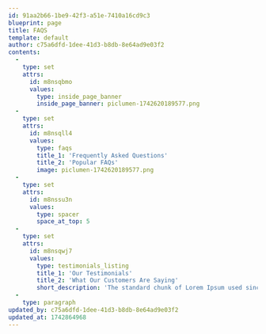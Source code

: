 ```yaml
---
id: 91aa2b66-1be9-42f3-a51e-7410a16cd9c3
blueprint: page
title: FAQS
template: default
author: c75a6dfd-1dee-41d3-b8db-8e64ad9e03f2
contents:
  -
    type: set
    attrs:
      id: m8nsqbmo
      values:
        type: inside_page_banner
        inside_page_banner: piclumen-1742620189577.png
  -
    type: set
    attrs:
      id: m8nsqll4
      values:
        type: faqs
        title_1: 'Frequently Asked Questions'
        title_2: 'Popular FAQs'
        image: piclumen-1742620189577.png
  -
    type: set
    attrs:
      id: m8nssu3n
      values:
        type: spacer
        space_at_top: 5
  -
    type: set
    attrs:
      id: m8nsqwj7
      values:
        type: testimonials_listing
        title_1: 'Our Testimonials'
        title_2: 'What Our Customers Are Saying'
        short_description: 'The standard chunk of Lorem Ipsum used since the 1500s is reproduced below for those interested. Sections 1.10.32 and 1.10.33 from "de Finibus Bonorum et Malorum" by Cicero are also reproduced in their exact original form, accompanied by English versions from the 1914 translation by H. Rackham.'
  -
    type: paragraph
updated_by: c75a6dfd-1dee-41d3-b8db-8e64ad9e03f2
updated_at: 1742864968
---
```

